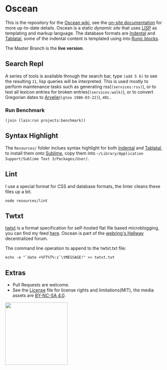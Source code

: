 # Oscean

This is the repository for the [Oscean wiki](http://wiki.xxiivv.com/), see the [on-site documentation](http://wiki.xxiivv.com/About) for more up-to-date details. Oscean is a static _dynamic site_ that uses [LISP](https://github.com/XXIIVV/Lain) as templating and markup language. The database formats are [Indental](https://wiki.xxiivv.com/Indental) and [Tablatal](https://wiki.xxiivv.com/Tablatal), some of the indental content is templated using into [Runic blocks](https://wiki.xxiivv.com/Runic).

The Master Branch is the **live version**.

## Search Repl

A series of tools is available through the search bar, type `(add 5 6)` to see the resulting `11`, lisp queries will be interpreted. This is used mostly to perform maintenance tasks such as generating rss(`(services:rss)`), or to test all lexicon entries for broken entries(`(services:walk)`), or to convert Gregorian dates to [Arvelie](http://wiki.xxiivv.com/Arvelie)(`(gtoa 1986-03-22)`), etc..

### Run Benchmark

```
(join (lain:run projects:benchmark))
```

## Syntax Highlight

The `Resources/` folder inclues syntax highlight for both [Indental](https://wiki.xxiivv.com/Indental) and [Tablatal](https://wiki.xxiivv.com/Tablatal), to install them onto [Sublime](http://sublimetext.com), copy them into `~/Library/Application Support/Sublime Text 3/Packages/User/`.

## Lint

I use a special format for CSS and database formats, the linter cleans these files up a bit.

```
node resources/lint
```

## Twtxt

[twtxt](https://github.com/buckket/twtxt) is a format specification for self-hosted flat file based microblogging, you can find my feed [here](https://raw.githubusercontent.com/XXIIVV/Oscean/master/twtxt.txt). Oscean is part of the [webring's Hallway](https://webring.xxiivv.com/hallway.html) decentralized forum.

The command line operation to append to the twtxt.txt file:

```
echo -e "`date +%FT%T%:z`\tMESSAGE!" >> twtxt.txt
```

## Extras

- Pull Requests are welcome.
- See the [License](LICENSE) file for license rights and limitations(MIT), the media assets are [BY-NC-SA 4.0](http://wiki.xxiivv.com/About).

<img src='https://github.com/XXIIVV/Oscean/blob/master/media/identity/logo.crest.png?raw=true' width='200'/>
